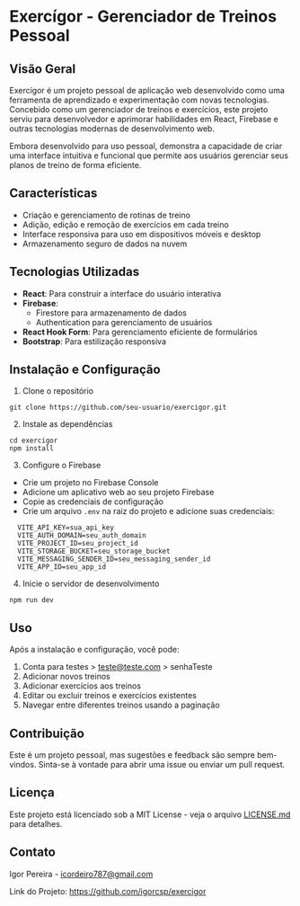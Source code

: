 # Exercígor - Gerenciador de Treinos Pessoal

## Visão Geral

Exercígor é um projeto pessoal de aplicação web desenvolvido como uma ferramenta de aprendizado e experimentação com novas tecnologias. Concebido como um gerenciador de treinos e exercícios, este projeto serviu para desenvolvedor e aprimorar habilidades em React, Firebase e outras tecnologias modernas de desenvolvimento web.

Embora desenvolvido para uso pessoal, demonstra a capacidade de criar uma interface intuitiva e funcional que permite aos usuários gerenciar seus planos de treino de forma eficiente.

## Características

- Criação e gerenciamento de rotinas de treino
- Adição, edição e remoção de exercícios em cada treino
- Interface responsiva para uso em dispositivos móveis e desktop
- Armazenamento seguro de dados na nuvem

## Tecnologias Utilizadas

- **React**: Para construir a interface do usuário interativa
- **Firebase**: 
  - Firestore para armazenamento de dados
  - Authentication para gerenciamento de usuários
- **React Hook Form**: Para gerenciamento eficiente de formulários
- **Bootstrap**: Para estilização responsiva

## Instalação e Configuração

1. Clone o repositório

```
git clone https://github.com/seu-usuario/exercigor.git
```

2. Instale as dependências

```
cd exercigor
npm install
```

3. Configure o Firebase
- Crie um projeto no Firebase Console
- Adicione um aplicativo web ao seu projeto Firebase
- Copie as credenciais de configuração
- Crie um arquivo `.env` na raiz do projeto e adicione suas credenciais:

```
  VITE_API_KEY=sua_api_key
  VITE_AUTH_DOMAIN=seu_auth_domain
  VITE_PROJECT_ID=seu_project_id
  VITE_STORAGE_BUCKET=seu_storage_bucket
  VITE_MESSAGING_SENDER_ID=seu_messaging_sender_id
  VITE_APP_ID=seu_app_id
```

4. Inicie o servidor de desenvolvimento

```
npm run dev
```

## Uso

Após a instalação e configuração, você pode:

1. Conta para testes > teste@teste.com > senhaTeste
2. Adicionar novos treinos
3. Adicionar exercícios aos treinos
4. Editar ou excluir treinos e exercícios existentes
5. Navegar entre diferentes treinos usando a paginação

## Contribuição

Este é um projeto pessoal, mas sugestões e feedback são sempre bem-vindos. Sinta-se à vontade para abrir uma issue ou enviar um pull request.

## Licença

Este projeto está licenciado sob a MIT License - veja o arquivo [LICENSE.md](LICENSE.md) para detalhes.

## Contato

Igor Pereira - icordeiro787@gmail.com

Link do Projeto: https://github.com/igorcsp/exercigor
